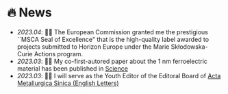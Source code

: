 # 🔥 News
- *2023.04*: 🎉🎉 The European Commission granted me the prestigious ``MSCA Seal of Excellence" that is the high-quality label awarded to projects submitted to Horizon Europe under the Marie Skłodowska-Curie Actions program.
- *2023.03*: 🎉🎉 My co-first-autored paper about the 1 nm ferroelectric material has been published in [Science](https://doi.org/10.1126/science.abm5134)
- *2023.03*: 🎉🎉 I will serve as the Youth Editor of the Editoral Board of [Acta Metallurgica Sinica (English Letters)](https://www.springer.com/journal/40195)
